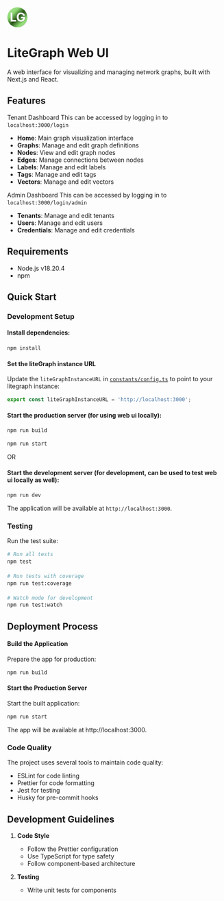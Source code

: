 <img src="https://raw.githubusercontent.com/jchristn/LiteGraph/refs/heads/main/assets/favicon.png" height="48">

# LiteGraph Web UI

A web interface for visualizing and managing network graphs, built with Next.js and React.

## Features

Tenant Dashboard
This can be accessed by logging in to `localhost:3000/login`

- **Home**: Main graph visualization interface
- **Graphs**: Manage and edit graph definitions
- **Nodes**: View and edit graph nodes
- **Edges**: Manage connections between nodes
- **Labels**: Manage and edit labels
- **Tags**: Manage and edit tags
- **Vectors**: Manage and edit vectors

Admin Dashboard
This can be accessed by logging in to `localhost:3000/login/admin`

- **Tenants**: Manage and edit tenants
- **Users**: Manage and edit users
- **Credentials**: Manage and edit credentials

## Requirements

- Node.js v18.20.4
- npm

## Quick Start

### Development Setup

#### Install dependencies:

```bash
npm install
```

#### Set the liteGraph instance URL

Update the `liteGraphInstanceURL` in [`constants/config.ts`](constants/config.ts) to point to your litegraph instance:

```typescript
export const liteGraphInstanceURL = 'http://localhost:3000';
```

#### Start the production server (for using web ui locally):

```bash
npm run build
```

```bash
npm run start
```

OR

#### Start the development server (for development, can be used to test web ui locally as well):

```bash
npm run dev
```

The application will be available at `http://localhost:3000`.

### Testing

Run the test suite:

```bash
# Run all tests
npm test

# Run tests with coverage
npm run test:coverage

# Watch mode for development
npm run test:watch
```

## Deployment Process

#### Build the Application

Prepare the app for production:

```bash
npm run build
```

#### Start the Production Server

Start the built application:

```bash
npm run start
```

The app will be available at http://localhost:3000.

### Code Quality

The project uses several tools to maintain code quality:

- ESLint for code linting
- Prettier for code formatting
- Jest for testing
- Husky for pre-commit hooks

## Development Guidelines

1. **Code Style**

   - Follow the Prettier configuration
   - Use TypeScript for type safety
   - Follow component-based architecture

2. **Testing**
   - Write unit tests for components
